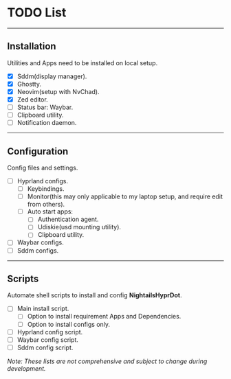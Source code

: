 # TODO List

---
## Installation
Utilities and Apps need to be installed on local setup.
-[x] Sddm(display manager).
-[x] Ghostty.
-[x] Neovim(setup with NvChad).
-[x] Zed editor.
-[ ] Status bar: Waybar.
-[ ] Clipboard utility.
-[ ] Notification daemon.

---
## Configuration
Config files and settings.
-[ ] Hyprland configs.
    -[ ] Keybindings.
    -[ ] Monitor(this may only applicable to my laptop setup, and require edit from others).
    -[ ] Auto start apps:
        -[ ] Authentication agent.
        -[ ] Udiskie(usd mounting utility).
        -[ ] Clipboard utility.
-[ ] Waybar configs.
-[ ] Sddm configs.

---
## Scripts
Automate shell scripts to install and config **NightailsHyprDot**.
-[ ] Main install script.
    -[ ] Option to install requirement Apps and Dependencies.
    -[ ] Option to install configs only.
-[ ] Hyprland config script.
-[ ] Waybar config script.
-[ ] Sddm config script.

*Note: These lists are not comprehensive and subject to change during development.*

